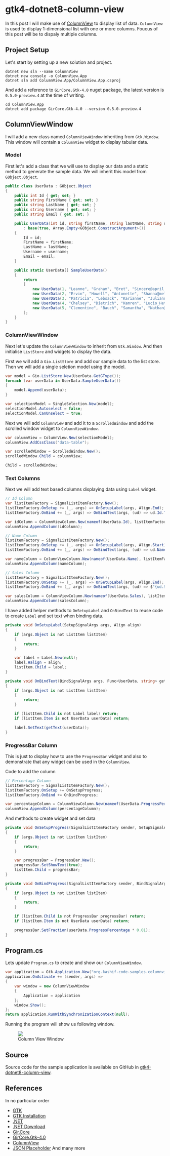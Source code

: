 # gtk4-dotnet8-column-view
In this post I will make use of [ColumnView](https://docs.gtk.org/gtk4/class.ColumnView.html) to display list of data. `ColumnView` is used to display 1-dimensional list with one or more columns. Foucus of this post will be to dispaly multiple columns.

## Project Setup
Let's start by setting up a new solution and project.
```shell
dotnet new sln --name ColumnView
dotnet new console -o ColumnView.App
dotnet sln add ColumnView.App/ColumnView.App.csproj
```
And add a reference to `GirCore.Gtk-4.0` nuget package, the latest version is `0.5.0-preview.4` at the time of writing.
```shell
cd ColumnView.App
dotnet add package GirCore.Gtk-4.0 --version 0.5.0-preview.4
```

## ColumnViewWindow
I will add a new class named `ColumnViewWindow` inheriting from `Gtk.Window`. This window will contain a `ColumnView` widget to display tabular data.

### Model
First let's add a class that we will use to display our data and a static method to generate the sample data. We will inherit this model from `GObject.Object`.
```csharp
public class UserData : GObject.Object
{
    public int Id { get; set; }
    public string FirstName { get; set; }
    public string LastName { get; set; }
    public string Username { get; set; }
    public string Email { get; set; }

    public UserData(int id, string firstName, string lastName, string username, string email)
        : base(true, Array.Empty<GObject.ConstructArgument>())
    {
        Id = id;
        FirstName = firstName;
        LastName = lastName;
        Username = username;
        Email = email;
    }

    public static UserData[] SampleUserData()
    {
        return
        [
            new UserData(1, "Leanne", "Graham", "Bret", "Sincere@april.biz"),
            new UserData(2, "Ervin", "Howell", "Antonette", "Shanna@melissa.tv"),
            new UserData(3, "Patricia", "Lebsack", "Karianne", "Julianne.OConner@kory.org"),
            new UserData(4, "Chelsey", "Dietrich", "Kamren", "Lucio_Hettinger@annie.ca"),
            new UserData(5, "Clementine", "Bauch", "Samantha", "Nathan@yesenia.net"),
        ];
    }
}
```

### ColumnViewWindow
Next let's update the `ColumnViewWindow` to inherit from `Gtk.Window`. And then initialise `ListStore` and widgets to display the data.

First we will add a `Gio.ListStore` and add our sample data to the list store. Then we will add a single seletion model using the model.
```csharp
var model = Gio.ListStore.New(UserData.GetGType());
foreach (var userData in UserData.SampleUserData())
{
    model.Append(userData);
}

var selectionModel = SingleSelection.New(model);
selectionModel.Autoselect = false;
selectionModel.CanUnselect = true;
```
Next we will add `ColumnView` and add it to a `ScrolledWindow` and add the scrolled window widget to `ColumnViewWindow`.
```csharp
var columnView = ColumnView.New(selectionModel);
columnView.AddCssClass("data-table");

var scrolledWindow = ScrolledWindow.New();
scrolledWindow.Child = columnView;

Child = scrolledWindow;
```
### Text Columns
Next we will add text based columns displaying data using `Label` widget.
```csharp
// Id Column
var listItemFactory = SignalListItemFactory.New();
listItemFactory.OnSetup += (_, args) => OnSetupLabel(args, Align.End);
listItemFactory.OnBind += (_, args) => OnBindText(args, (ud) => ud.Id.ToString());

var idColumn = ColumnViewColumn.New(nameof(UserData.Id), listItemFactory);
columnView.AppendColumn(idColumn);

// Name Column
listItemFactory = SignalListItemFactory.New();
listItemFactory.OnSetup += (_, args) => OnSetupLabel(args, Align.Start);
listItemFactory.OnBind += (_, args) => OnBindText(args, (ud) => ud.Name);

var nameColumn = ColumnViewColumn.New(nameof(UserData.Name), listItemFactory);
columnView.AppendColumn(nameColumn);

// Sales Column
listItemFactory = SignalListItemFactory.New();
listItemFactory.OnSetup += (_, args) => OnSetupLabel(args, Align.End);
listItemFactory.OnBind += (_, args) => OnBindText(args, (ud) => $"{ud.Sales:C}");

var salesColumn = ColumnViewColumn.New(nameof(UserData.Sales), listItemFactory);
columnView.AppendColumn(salesColumn);
```

I have added helper methods to `OnSetupLabel` and `OnBindText` to reuse code to create `Label` and set text when binding data.
```csharp
private void OnSetupLabel(SetupSignalArgs args, Align align)
{
    if (args.Object is not ListItem listItem)
    {
        return;
    }

    var label = Label.New(null);
    label.Halign = align;
    listItem.Child = label;
}

private void OnBindText(BindSignalArgs args, Func<UserData, string> getText)
{
    if (args.Object is not ListItem listItem)
    {
        return;
    }

    if (listItem.Child is not Label label) return;
    if (listItem.Item is not UserData userData) return;

    label.SetText(getText(userData));
}
``` 
### ProgressBar Column
This is just to display how to use the `ProgressBar` widget and also to demonstrate that any widget can be used in the `ColumnView`.

Code to add the column
```csharp
// Percentage Column
listItemFactory = SignalListItemFactory.New();
listItemFactory.OnSetup += OnSetupProgress;
listItemFactory.OnBind += OnBindProgress;

var percentageColumn = ColumnViewColumn.New(nameof(UserData.ProgressPercentage), listItemFactory);
columnView.AppendColumn(percentageColumn);
```
And methods to create widget and set data
```csharp
private void OnSetupProgress(SignalListItemFactory sender, SetupSignalArgs args)
{
    if (args.Object is not ListItem listItem)
    {
        return;
    }

    var progressBar = ProgressBar.New();
    progressBar.SetShowText(true);
    listItem.Child = progressBar;
}

private void OnBindProgress(SignalListItemFactory sender, BindSignalArgs args)
{
    if (args.Object is not ListItem listItem)
    {
        return;
    }

    if (listItem.Child is not ProgressBar progressBar) return;
    if (listItem.Item is not UserData userData) return;

    progressBar.SetFraction(userData.ProgressPercentage * 0.01);
}
```

## Program.cs
Lets update `Program.cs` to create and show our `ColumnViewWindow`.
```csharp
var application = Gtk.Application.New("org.kashif-code-samples.columnview.sample", Gio.ApplicationFlags.FlagsNone);
application.OnActivate += (sender, args) =>
{
    var window = new ColumnViewWindow
    {
        Application = application
    };
    window.Show();
};
return application.RunWithSynchronizationContext(null);
```

Running the program will show us following window.
<figure>
  <a href="images/01-column-view-window.png"><img src="images/01-column-view-window.png"></a>
  <figcaption>Column View Window</figcaption>
</figure>

## Source
Source code for the sample application is available on GitHub in [gtk4-dotnet8-column-view](https://github.com/kashif-code-samples/gtk4-dotnet8-column-view).

## References
In no particular order
* [GTK](https://www.gtk.org/)
* [GTK Installation](https://www.gtk.org/docs/installations/)
* [.NET](https://dotnet.microsoft.com/en-us/)
* [.NET Download](https://dotnet.microsoft.com/en-us/download)
* [Gir.Core](https://github.com/gircore/gir.core)
* [GirCore.Gtk-4.0](https://www.nuget.org/packages/GirCore.Gtk-4.0/)
* [ColumnView](https://docs.gtk.org/gtk4/class.ColumnView.html)
* [JSON Placeholder](https://jsonplaceholder.typicode.com/users)
And many more